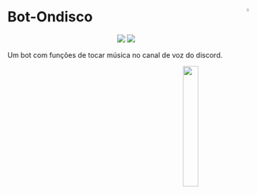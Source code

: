 # Bot-Ondisco <a href='https://github.com/marcio1002/bot-Ondisco'><img src='https://simpleicons.org/icons/github.svg?color=#181717&style=flat-square' width=4% align='right'/></a>
<div align='center'>
   <p>
        <a href='https://discordapp.com/invite/bRCvFy9'><img src='https://camo.githubusercontent.com/29944b437c16b3c37107c6ce97763cd938e264cb/68747470733a2f2f646973636f72646170702e636f6d2f6170692f6775696c64732f3232323037383130383937373539343336382f656d6265642e706e67'/></a>
        <a href='https://www.javadoc.io/doc/com.discord4j/discord4j-core'><img src='https://www.javadoc.io/badge/com.discord4j/discord4j-core.svg?color=blue&style=flat-square'/></a>
   </p>
</div>


Um bot com funções de tocar música no canal de voz do discord.

<a><img  src='https://cdn.discordapp.com/avatars/617522102895116358/94b7ed875e399f3931000bbfbc6ffd7d.png?size=2048' width=25% align='right'/></a>

